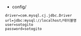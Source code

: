 - config/
```properties
driver=com.mysql.cj.jdbc.Driver
url=jdbc:mysql://localhost/테이블명
user=sotogito
password=sotogito
```
